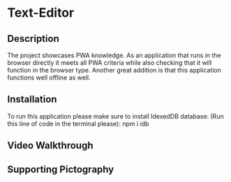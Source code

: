 # Text-Editor

## Description

The project showcases PWA knowledge. As an application that runs in the browser directly it meets all PWA criteria while also checking that it will function in the browser type. Another great addition is that this application functions well offline as well.

## Installation

To run this application please make sure to install IdexedDB database: (Run this line of code in the terminal please): npm i idb

## Video Walkthrough 

## Supporting Pictography
